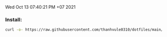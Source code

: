 
Wed Oct 13 07:40:21 PM +07 2021

### Install: 
```bash
curl -o- https://raw.githubusercontent.com/thanhvule0310/dotfiles/main/.scripts/dots.sh | bash
```
